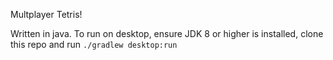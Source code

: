 Multplayer Tetris!

Written in java. To run on desktop, ensure JDK 8 or higher is installed, clone this repo and run `./gradlew desktop:run`
